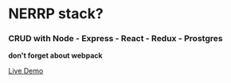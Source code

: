 # NERRP stack?
### CRUD with Node - Express - React - Redux - Prostgres

__don't forget about webpack__

[Live Demo](https://comments-redux.herokuapp.com/)
